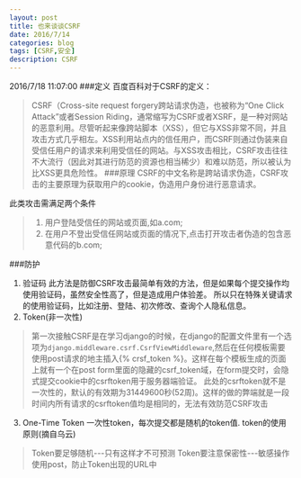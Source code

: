 ```yaml
---
layout: post
title: 也来谈谈CSRF
date: 2016/7/14
categories: blog
tags: [CSRF,安全]
description: CSRF
---
```


2016/7/18 11:07:00
###定义
百度百科对于CSRF的定义：
>CSRF（Cross-site request forgery跨站请求伪造，也被称为“One Click Attack”或者Session Riding，通常缩写为CSRF或者XSRF，是一种对网站的恶意利用。尽管听起来像跨站脚本（XSS），但它与XSS非常不同，并且攻击方式几乎相左。XSS利用站点内的信任用户，而CSRF则通过伪装来自受信任用户的请求来利用受信任的网站。与XSS攻击相比，CSRF攻击往往不大流行（因此对其进行防范的资源也相当稀少）和难以防范，所以被认为比XSS更具危险性。
###原理
CSRF的中文名称是跨站请求伪造，CSRF攻击的主要原理为获取用户的cookie，伪造用户身份进行恶意请求。

此类攻击需满足两个条件
>1. 用户登陆受信任的网站或页面,如a.com;
>2. 在用户不登出受信任网站或页面的情况下,点击打开攻击者伪造的包含恶意代码的b.com;

###防护
1. 验证码
此方法是防御CSRF攻击最简单有效的方法，但是如果每个提交操作均使用验证码，虽然安全性高了，但是造成用户体验差。
所以只在特殊关键请求的使用验证码，比如注册、登陆、初次修改、查询个人隐私信息。
2. Token(非一次性)
>第一次接触CSRF是在学习django的时候，在django的配置文件里有一个选项为`django.middleware.csrf.CsrfViewMiddleware`,然后在任何模板需要使用post请求的地主插入{&#37; crsf_token &#37;}。这样在每个模板生成的页面上就有一个在post form里面的隐藏的csrf_token域，在form提交时，会隐式提交cookie中的csrftoken用于服务器端验证。
>此处的csrftoken就不是一次性的，默认的有效期为31449600秒(52周)。这样的做的弊端就是一段时间内所有请求的csrftoken值均是相同的，无法有效防范CSRF攻击 
3. One-Time Token
一次性token，每次提交都是随机的token值.
token的使用原则(摘自乌云)
>Token要足够随机---只有这样才不可预测
>Token要注意保密性---敏感操作使用post，防止Token出现的URL中






